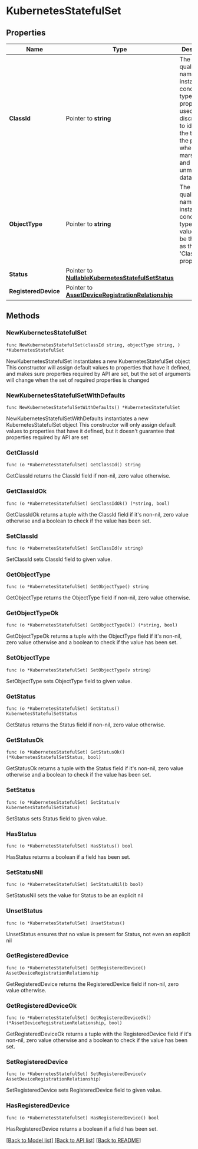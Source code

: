 # KubernetesStatefulSet

## Properties

Name | Type | Description | Notes
------------ | ------------- | ------------- | -------------
**ClassId** | Pointer to **string** | The fully-qualified name of the instantiated, concrete type. This property is used as a discriminator to identify the type of the payload when marshaling and unmarshaling data. | [default to "kubernetes.StatefulSet"]
**ObjectType** | Pointer to **string** | The fully-qualified name of the instantiated, concrete type. The value should be the same as the &#39;ClassId&#39; property. | [default to "kubernetes.StatefulSet"]
**Status** | Pointer to [**NullableKubernetesStatefulSetStatus**](kubernetes.StatefulSetStatus.md) |  | [optional] 
**RegisteredDevice** | Pointer to [**AssetDeviceRegistrationRelationship**](asset.DeviceRegistration.Relationship.md) |  | [optional] 

## Methods

### NewKubernetesStatefulSet

`func NewKubernetesStatefulSet(classId string, objectType string, ) *KubernetesStatefulSet`

NewKubernetesStatefulSet instantiates a new KubernetesStatefulSet object
This constructor will assign default values to properties that have it defined,
and makes sure properties required by API are set, but the set of arguments
will change when the set of required properties is changed

### NewKubernetesStatefulSetWithDefaults

`func NewKubernetesStatefulSetWithDefaults() *KubernetesStatefulSet`

NewKubernetesStatefulSetWithDefaults instantiates a new KubernetesStatefulSet object
This constructor will only assign default values to properties that have it defined,
but it doesn't guarantee that properties required by API are set

### GetClassId

`func (o *KubernetesStatefulSet) GetClassId() string`

GetClassId returns the ClassId field if non-nil, zero value otherwise.

### GetClassIdOk

`func (o *KubernetesStatefulSet) GetClassIdOk() (*string, bool)`

GetClassIdOk returns a tuple with the ClassId field if it's non-nil, zero value otherwise
and a boolean to check if the value has been set.

### SetClassId

`func (o *KubernetesStatefulSet) SetClassId(v string)`

SetClassId sets ClassId field to given value.


### GetObjectType

`func (o *KubernetesStatefulSet) GetObjectType() string`

GetObjectType returns the ObjectType field if non-nil, zero value otherwise.

### GetObjectTypeOk

`func (o *KubernetesStatefulSet) GetObjectTypeOk() (*string, bool)`

GetObjectTypeOk returns a tuple with the ObjectType field if it's non-nil, zero value otherwise
and a boolean to check if the value has been set.

### SetObjectType

`func (o *KubernetesStatefulSet) SetObjectType(v string)`

SetObjectType sets ObjectType field to given value.


### GetStatus

`func (o *KubernetesStatefulSet) GetStatus() KubernetesStatefulSetStatus`

GetStatus returns the Status field if non-nil, zero value otherwise.

### GetStatusOk

`func (o *KubernetesStatefulSet) GetStatusOk() (*KubernetesStatefulSetStatus, bool)`

GetStatusOk returns a tuple with the Status field if it's non-nil, zero value otherwise
and a boolean to check if the value has been set.

### SetStatus

`func (o *KubernetesStatefulSet) SetStatus(v KubernetesStatefulSetStatus)`

SetStatus sets Status field to given value.

### HasStatus

`func (o *KubernetesStatefulSet) HasStatus() bool`

HasStatus returns a boolean if a field has been set.

### SetStatusNil

`func (o *KubernetesStatefulSet) SetStatusNil(b bool)`

 SetStatusNil sets the value for Status to be an explicit nil

### UnsetStatus
`func (o *KubernetesStatefulSet) UnsetStatus()`

UnsetStatus ensures that no value is present for Status, not even an explicit nil
### GetRegisteredDevice

`func (o *KubernetesStatefulSet) GetRegisteredDevice() AssetDeviceRegistrationRelationship`

GetRegisteredDevice returns the RegisteredDevice field if non-nil, zero value otherwise.

### GetRegisteredDeviceOk

`func (o *KubernetesStatefulSet) GetRegisteredDeviceOk() (*AssetDeviceRegistrationRelationship, bool)`

GetRegisteredDeviceOk returns a tuple with the RegisteredDevice field if it's non-nil, zero value otherwise
and a boolean to check if the value has been set.

### SetRegisteredDevice

`func (o *KubernetesStatefulSet) SetRegisteredDevice(v AssetDeviceRegistrationRelationship)`

SetRegisteredDevice sets RegisteredDevice field to given value.

### HasRegisteredDevice

`func (o *KubernetesStatefulSet) HasRegisteredDevice() bool`

HasRegisteredDevice returns a boolean if a field has been set.


[[Back to Model list]](../README.md#documentation-for-models) [[Back to API list]](../README.md#documentation-for-api-endpoints) [[Back to README]](../README.md)


